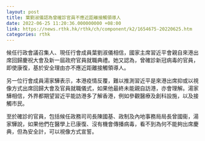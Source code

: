 ```yaml
---
layout: post
title: 葉劉淑儀認為曾確診官員不應近距離接觸領導人
date: 2022-06-25 11:20:36.000000000 +08:00
link: https://news.rthk.hk/rthk/ch/component/k2/1654675-20220625.htm
categories: rthk
---
```


候任行政會議召集人、現任行會成員葉劉淑儀相信，國家主席習近平會親自來港出席回歸慶祝大會及新一屆政府官員就職典禮。她又認為，曾確診新冠病毒的官員，即使康復，基於安全理由亦不應近距離接觸領導人。

另一位行會成員湯家驊表示，本港疫情反覆，難以推測習近平是來港出席抑或以視像方式出席回歸大會及官員就職儀式，如果他最終未能親自訪港，亦會理解。湯家驊相信，外界都期望習近平能訪港多了解香港，例如參觀醫療及創科設施，以及接觸市民。

至於確診的官員，包括候任政務司司長陳國基、政制及內地事務局局長曾國衞，湯家驊說，如果他們在醫學上已康復、沒有機會傳播病毒，看不到為何不能夠出席慶典，但為安全計，可以視像方式宣誓。
